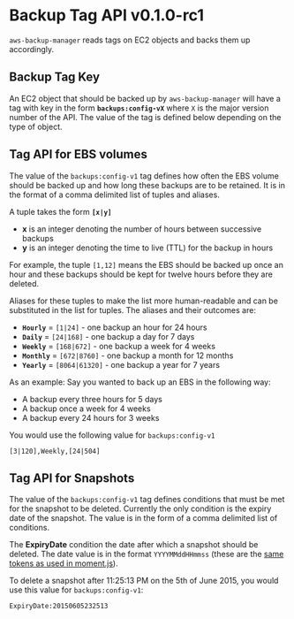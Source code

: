 # Backup Tag API v0.1.0-rc1

`aws-backup-manager` reads tags on EC2 objects and backs them up accordingly.

## Backup Tag Key

An EC2 object that should be backed up by `aws-backup-manager` will have a tag with key in the form **`backups:config-vX`** where `X` is the major version number of the API. The value of the tag is defined below depending on the type of object.

## Tag API for EBS volumes

The value of the `backups:config-v1` tag defines how often the EBS volume should be backed up and how long these backups are to be retained. It is in the format of a comma delimited list of tuples and aliases.

A tuple takes the form **`[x|y]`**

* **x** is an integer denoting the number of hours between successive backups
* **y** is an integer denoting the time to live (TTL) for the backup in hours

For example, the tuple `[1,12]` means the EBS should be backed up once an hour and these backups should be kept for twelve hours before they are deleted.

Aliases for these tuples to make the list more human-readable and can be substituted in the list for tuples. The aliases and their outcomes are:

* **`Hourly`** = `[1|24]` - one backup an hour for 24 hours
* **`Daily`** = `[24|168]` - one backup a day for 7 days
* **`Weekly`** = `[168|672]` - one backup a week for 4 weeks
* **`Monthly`** = `[672|8760]` - one backup a month for 12 months
* **`Yearly`** = `[8064|61320]` - one backup a year for 7 years

As an example: Say you wanted to back up an EBS in the following way:

* A backup every three hours for 5 days
* A backup once a week for 4 weeks
* A backup every 24 hours for 3 weeks

You would use the following value for `backups:config-v1`
```
[3|120],Weekly,[24|504]
```

## Tag API for Snapshots

The value of the `backups:config-v1` tag defines conditions that must be met for the snapshot to be deleted. Currently the only condition is the expiry date of the snapshot. The value is in the form of a comma delimited list of conditions.

The **ExpiryDate** condition the date after which a snapshot should be deleted. The date value is in the format `YYYYMMddHHmmss` (these are the [same tokens as used in moment.js](http://momentjs.com/docs/#/parsing/string-format/)).

To delete a snapshot after 11:25:13 PM on the 5th of June 2015, you would use this value for `backups:config-v1`:
```
ExpiryDate:20150605232513
```
